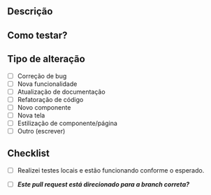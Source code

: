 ## Descrição
<!-- Explique brevemente as alterações realizadas e o motivo delas. -->

## Como testar?
<!-- Explique como podemos testar as alterações, incluindo passos para reproduzir e verificar as mudanças. -->


## Tipo de alteração
<!-- Marque com um X as opções que se aplicam -->
- [ ] Correção de bug
- [ ] Nova funcionalidade
- [ ] Atualização de documentação
- [ ] Refatoração de código
- [ ] Novo componente
- [ ] Nova tela
- [ ] Estilização de componente/página
- [ ] Outro (escrever)

## Checklist
<!-- Marque com um x quando o item estiver concluído -->
- [ ] Realizei testes locais e estão funcionando conforme o esperado.
- [ ] ***Este pull request está direcionado para a branch correta?***

